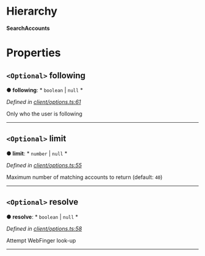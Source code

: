 

# Hierarchy

**SearchAccounts**

# Properties

<a id="following"></a>

## `<Optional>` following

**● following**: * `boolean` &#124; `null`
*

*Defined in [client/options.ts:61](https://github.com/lagunehq/core/blob/e57dc9c/src/client/options.ts#L61)*

Only who the user is following

___
<a id="limit"></a>

## `<Optional>` limit

**● limit**: * `number` &#124; `null`
*

*Defined in [client/options.ts:55](https://github.com/lagunehq/core/blob/e57dc9c/src/client/options.ts#L55)*

Maximum number of matching accounts to return (default: `40`)

___
<a id="resolve"></a>

## `<Optional>` resolve

**● resolve**: * `boolean` &#124; `null`
*

*Defined in [client/options.ts:58](https://github.com/lagunehq/core/blob/e57dc9c/src/client/options.ts#L58)*

Attempt WebFinger look-up

___


